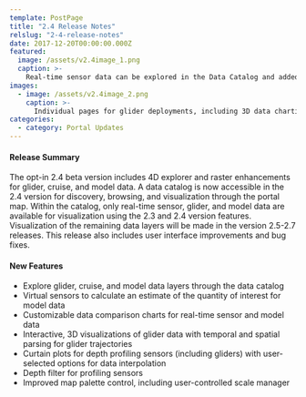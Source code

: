 ```yaml
---
template: PostPage
title: "2.4 Release Notes"
relslug: "2-4-release-notes"
date: 2017-12-20T00:00:00.000Z
featured:
  image: /assets/v2.4image_1.png
  caption: >-
    Real-time sensor data can be explored in the Data Catalog and added to the Portal Map for visualization (left). Real-time and virtual sensors for model layers can be added from the Portal Map to the Data Views for data comparison (right).
images:
  - image: /assets/v2.4image_2.png
    caption: >-
      Individual pages for glider deployments, including 3D data charting and trajecotry parsing (left). Depth filtering of profiling sensor available with user-selected methods of interpolation (right).
categories:
  - category: Portal Updates
---
```

#### Release Summary

The opt-in 2.4 beta version includes 4D explorer and raster enhancements for glider, cruise, and model data. A data catalog is now accessible in the 2.4 version for discovery, browsing, and visualization through the portal map. Within the catalog, only real-time sensor, glider, and model data are available for visualization using the 2.3 and 2.4 version features. Visualization of the remaining data layers will be made in the version 2.5-2.7 releases. This release also includes user interface improvements and bug fixes.


#### New Features

*  Explore glider, cruise, and model data layers through the data catalog
*  Virtual sensors to calculate an estimate of the quantity of interest for model data
*  Customizable data comparison charts for real-time sensor and model data
*  Interactive, 3D visualizations of glider data with temporal and spatial parsing for glider trajectories
*  Curtain plots for depth profiling sensors (including gliders) with user-selected options for data interpolation
*  Depth filter for profiling sensors
*  Improved map palette control, including user-controlled scale manager
